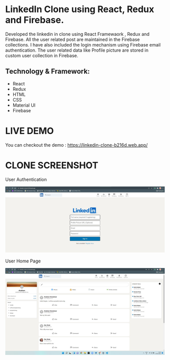 # LinkedIn Clone using React, Redux and Firebase.

Developed the linkedin in clone using React Framewaork , Redux and Firebase. All the user related post are maintained in the Firebase collections.
I have also included the login mechanism using Firebase email authentication. The user related data like Profile picture are stored in custom user collection in Firebase.

## Technology & Framework:
- React
- Redux
- HTML
- CSS
- Material UI
- Firebase

# LIVE DEMO

You can checkout the demo : https://linkedin-clone-b216d.web.app/

# CLONE SCREENSHOT

User Authentication

![](https://github.com/shubhamkhandelwal/linkedin-clone/blob/main/Github_asset/Login.jpg?raw=true)

User Home Page

![](https://github.com/shubhamkhandelwal/linkedin-clone/blob/main/Github_asset/Main%20Screen.jpg?raw=true)
